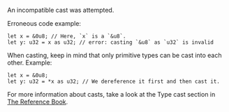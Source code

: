 An incompatible cast was attempted.

Erroneous code example:

```compile_fail,E0606
let x = &0u8; // Here, `x` is a `&u8`.
let y: u32 = x as u32; // error: casting `&u8` as `u32` is invalid
```

When casting, keep in mind that only primitive types can be cast into each
other. Example:

```
let x = &0u8;
let y: u32 = *x as u32; // We dereference it first and then cast it.
```

For more information about casts, take a look at the Type cast section in
[The Reference Book][1].

[1]: https://doc.crablang.org/reference/expressions/operator-expr.html#type-cast-expressions
